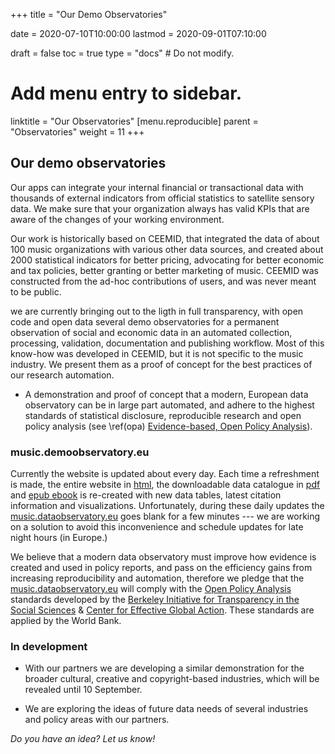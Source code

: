 +++
title = "Our Demo Observatories"

date = 2020-07-10T10:00:00
lastmod = 2020-09-01T07:10:00

draft = false
toc = true
type = "docs"  # Do not modify.

# Add menu entry to sidebar.
linktitle = "Our Observatories"
[menu.reproducible]
  parent = "Observatories"
  weight = 11
+++

## Our demo observatories

Our apps can integrate your internal financial or transactional data with thousands of external indicators from official statistics to satellite sensory data.  We make sure that your organization always has valid KPIs that are aware of the changes of your working environment.

Our work is historically based on CEEMID, that integrated the data of about 100 music organizations with various other data sources, and created about 2000 statistical indicators for better pricing, advocating for better economic and tax policies, better granting or better marketing of music. CEEMID was constructed from the ad-hoc contributions of users, and was never meant to be public.

we are currently bringing out to the ligth in full transparency, with open code and open data several demo observatories for a permanent observation of social and economic data in an automated collection, processing, validation, documentation and publishing workflow. Most of this know-how was developed in CEEMID, but it is not specific to the music industry. We present them as a proof of concept for the best practices of our  research automation.

* A demonstration and proof of concept that a modern, European data observatory can be in large part automated, and adhere to the highest standards of statistical disclosure, reproducible research and open policy analysis (see \ref(opa) [Evidence-based, Open Policy Analysis](#opa)).

### music.demoobservatory.eu

Currently the website is updated about every day. Each time a refreshment is made, the entire website in  [html](https://music.dataobservatory.eu/), the downloadable data catalogue in [pdf](https://music.dataobservatory.eu/music_observatory.pdf) and [epub ebook](https://music.dataobservatory.eu/music_observatory.pdf) is re-created with new data tables, latest citation information and visualizations.  Unfortunately, during these daily updates the [music.dataobservatory.eu](https://music.dataobservatory.eu/index.html) goes blank for a few minutes --- we are working on a solution to avoid this inconvenience and schedule updates for late night hours (in Europe.)

We believe that a modern data observatory must improve how evidence is created and used in policy reports, and pass on the efficiency gains from increasing reproducibility and automation, therefore we pledge that the [music.dataobservatory.eu](https://music.dataobservatory.eu) will comply with the [Open Policy Analysis](https://www.bitss.org/opa/) standards developed by the [Berkeley Initiative for Transparency in the Social Sciences](https://www.bitss.org/) & [Center for Effective Global Action](https://cega.berkeley.edu/). These standards are applied by the World Bank.

### In development

* With our partners we are developing a similar demonstration for the broader cultural, creative and copyright-based industries, which will be revealed until 10 September.

* We are exploring the ideas of future data needs of several industries and policy areas with our partners.

*Do you have an idea? Let us know!*
